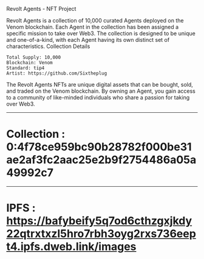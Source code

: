 Revolt Agents - NFT Project

Revolt Agents is a collection of 10,000 curated Agents deployed on the Venom blockchain. Each Agent in the collection has been assigned a specific mission to take over Web3. The collection is designed to be unique and one-of-a-kind, with each Agent having its own distinct set of characteristics.
Collection Details

    Total Supply: 10,000
    Blockchain: Venom
    Standard: tip4
    Artist: https://github.com/Sixtheplug

The Revolt Agents NFTs are unique digital assets that can be bought, sold, and traded on the Venom blockchain. By owning an Agent, you gain access to a community of like-minded individuals who share a passion for taking over Web3.

---

# Collection : 0:4f78ce959bc90b28782f000be31ae2af3fc2aac25e2b9f2754486a05a49992c7

---

# IPFS : https://bafybeify5q7od6cthzgxjkdy22qtrxtxzl5hro7rbh3oyg2rxs736eept4.ipfs.dweb.link/images
